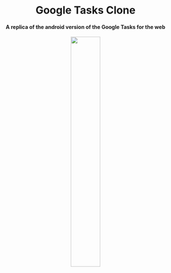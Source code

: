 <h1 align="center">
Google Tasks Clone
</h1>

<h4 align="center">A replica of the android version of the Google Tasks for the web</h4>

<p align="center">
  <img src="https://user-images.githubusercontent.com/26906993/66675504-7449ed80-ec33-11e9-93da-fa79a721e4df.png" align="middle" width="40%" height="40%">
</p>



